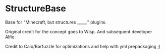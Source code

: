 # StructureBase
Base for "Minecraft, but structures _____" plugins.

Original credit for the concept goes to Wisp. And subsequent developer Alfie.

Credit to Caio/Barfuzzle for optimizations and help with yml prepackaging ;)
